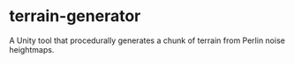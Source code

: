 # terrain-generator
A Unity tool that procedurally generates a chunk of terrain from Perlin noise heightmaps.
